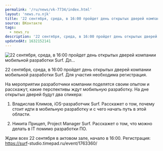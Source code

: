 ```yaml
---
permalink: '/ru/news/vk-7734/index.html'
layout: 'news.ru.njk'
title: '22 сентября, среда, в 16:00 пройдет день открытых дверей компании мобильной разработки Surf. Дл…'
source: ВКонтакте
tags:
  - news_ru
description: '22 сентября, среда, в 16:00 пройдет день открытых дверей компании мобильной разработки Surf. Дл…'
updatedAt: 1632152141
---
```

![22 сентября, среда, в 16:00 пройдет день открытых дверей компании мобильной разработки Surf. Дл…](https://sun9-41.userapi.com/sun9-47/impg/t6_ZaJW4dS8EO6d-F2fDcRLOfrb_Jx9DEpQ3Bw/4udwCkilyZU.jpg?size=1280x777&quality=96&sign=d4e30406165854d0c8d52eaae836ea5f&c_uniq_tag=0yMiUNvv1-9KHwKtOdi_JwaMXPYJPxu3LIlEdScaodU&type=album)

22 сентября, среда, в 16:00 пройдет день открытых дверей компании мобильной разработки Surf. Для участия необходима регистрация.

На мероприятии разработчики компании поделятся своим опытом и расскажут, какие перспективы ждут мобильную разработку. На дне открытых дверей будут два спикера:

1. Владислав Климов, iOS-разработчик Surf. Расскажет о том, почему стоит идти в мобильную разработку и с чего начать путь в этой области.

2. Никита Прищеп, Project Manager Surf. Расскажет о том, что можно делать в IT помимо разработки ПО.

Ждем всех 22 сентября в актовом зале, начало в 16:00.
Регистрация: [https://surf](https://surf)-studio.timepad.ru/event/1763360/
